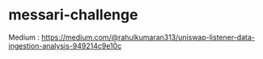 # messari-challenge

Medium : https://medium.com/@rahulkumaran313/uniswap-listener-data-ingestion-analysis-949214c9e10c
